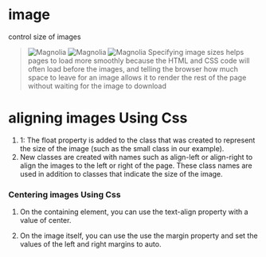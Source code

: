 # image
control size of images 
> <img src="images/magnolia-large.jpg"
 >class="large" alt="Magnolia" />
><img src="images/magnolia-medium.jpg"
 >class="medium" alt="Magnolia" />
><img src="images/magnolia-small.jpg"
> class="small" alt="Magnolia" />
Specifying image sizes helps pages to load more smoothly because the HTML and CSS code will often load before the images, and telling the browser how much space to leave for an image allows it to render the rest of the page without waiting for the image to download
# aligning images Using Css
1. 1: The float property is added to the class that was created to represent the size of the image (such as the small class in our example).
2. New classes are created with names such as align-left or align-right to align the images to the left or right of the page. These class names are used in addition to classes that indicate the size of the image.

### Centering images Using Css
1. On the containing element, you can use the text-align property with a value of center. 

2. On the image itself, you can use the use the margin property and set the values of the left and right margins to auto.
